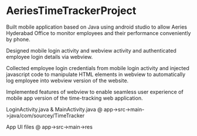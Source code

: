 # AeriesTimeTrackerProject

 Built mobile application based on Java using
android studio to allow Aeries Hyderabad Office
to monitor employees and their performance
conveniently by phone.

 Designed mobile login activity and webview activity
and authenticated employee login details
via webview.

 Collected employee login credentials from
mobile login activity and injected javascript 
code to manipulate HTML elements in webview
to automatically log employee into webview
version of the website.

 Implemented features of webview to enable
seamless user experience of mobile app version
of the time-tracking web application.

LoginActivity.java & MainActivity.java @ app->src->main->java/com/sourcey/TimeTracker

App UI  files @ app->src->main->res

